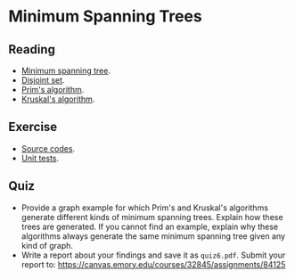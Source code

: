 # Minimum Spanning Trees

## Reading

* [Minimum spanning tree](https://en.wikipedia.org/wiki/Minimum_spanning_tree).
* [Disjoint set](https://en.wikipedia.org/wiki/Disjoint-set_data_structure).
* [Prim's algorithm](https://en.wikipedia.org/wiki/Prim%27s_algorithm).
* [Kruskal's algorithm](https://en.wikipedia.org/wiki/Kruskal%27s_algorithm).

## Exercise

* [Source codes](../tree/master/src/graph/span).
* [Unit tests](../tree/master/src/graph/span/test).

## Quiz

* Provide a graph example for which Prim's and Kruskal's algorithms generate different kinds of minimum spanning trees.  Explain how these trees are generated.  If you cannot find an example, explain why these algorithms always generate the same minimum spanning tree given any kind of graph.
* Write a report about your findings and save it as `quiz6.pdf`. Submit your report to: https://canvas.emory.edu/courses/32845/assignments/84125